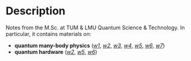# Description

Notes from the M.Sc. at TUM & LMU Quantum Science & Technology. In particular, it contains materials on:

* **quantum many-body physics** ([*w1*](https://github.com/k1242/notes_QST/blob/main/pdf/MBs1.pdf), [*w2*](https://github.com/k1242/notes_QST/blob/main/pdf/MBs2.pdf), [*w3*](https://github.com/k1242/notes_QST/blob/main/pdf/MBs3.pdf), [*w4*](https://github.com/k1242/notes_QST/blob/main/pdf/MBs4.pdf), [*w5*](https://github.com/k1242/notes_QST/blob/main/pdf/MBs5.pdf), [*w6*](https://github.com/k1242/notes_QST/blob/main/pdf/MBs6.pdf), [*w7*](https://github.com/k1242/notes_QST/blob/main/pdf/MBs7.pdf))
* **quantum hardware** ([*w2*](https://github.com/k1242/notes_QST/blob/main/pdf/QHs2.pdf), [*w5*](https://github.com/k1242/notes_QST/blob/main/pdf/QHs5.pdf), [*w6*](https://github.com/k1242/notes_QST/blob/main/pdf/QHs6.pdf))
